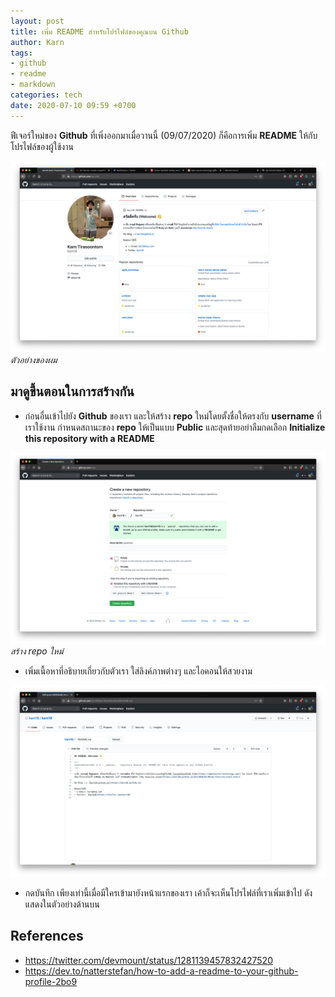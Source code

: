 ```yaml
---
layout: post
title: เพิ่ม README สำหรับโปรไฟล์ของคุณบน Github
author: Karn
tags:
- github
- readme
- markdown
categories: tech
date: 2020-07-10 09:59 +0700
---
```

ฟีเจอร์ใหม่ของ **Github** ที่เพิ่งออกมาเมื่อวานนี้ (09/07/2020) ก็คือการเพิ่ม **README** ให้กับโปรไฟล์ของผู้ใช้งาน

![My README](/assets/images/posts/2020/เพิ่ม-readme-สำหรับโปรไฟล์ของคุณบน-github/my_readme.png)
*ตัวอย่างของผม*

## มาดูขึ้นตอนในการสร้างกัน

- ก่อนอื่นเข้าไปยัง **Github** ของเรา และให้สร้าง **repo** ใหม่โดยตั้งชื่อให้ตรงกับ **username** ที่เราใช้งาน กำหนดสถานะของ **repo** ให้เป็นแบบ **Public** และสุดท้ายอย่าลืมกดเลือก **Initialize this repository with a README**

![Create New Repo](/assets/images/posts/2020/เพิ่ม-readme-สำหรับโปรไฟล์ของคุณบน-github/create_new_repo.png)
*สร้าง repo ใหม่*

- เพิ่มเนื้อหาที่อธิบายเกี่ยวกับตัวเรา ใส่ลิงค์ภาพต่างๆ และไอคอนให้สวยงาม

![Add Content](/assets/images/posts/2020/เพิ่ม-readme-สำหรับโปรไฟล์ของคุณบน-github/add_content.png)

- กดบันทึก เพียงเท่านี้เมื่อมีใครเข้ามายังหน้าแรกของเรา เค้าก็จะเห็นโปรไฟล์ที่เราเพิ่มเข้าไป ดังแสดงในตัวอย่างด้านบน

## References
- https://twitter.com/devmount/status/1281139457832427520
- https://dev.to/natterstefan/how-to-add-a-readme-to-your-github-profile-2bo9

